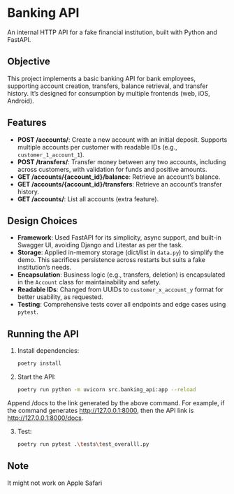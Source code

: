 # Banking API

An internal HTTP API for a fake financial institution, built with Python and FastAPI.

## Objective

This project implements a basic banking API for bank employees, supporting account creation, transfers, balance retrieval, and transfer history. It’s designed for consumption by multiple frontends (web, iOS, Android).

## Features

- **POST /accounts/**: Create a new account with an initial deposit. Supports multiple accounts per customer with readable IDs (e.g., `customer_1_account_1`).
- **POST /transfers/**: Transfer money between any two accounts, including across customers, with validation for funds and positive amounts.
- **GET /accounts/{account_id}/balance**: Retrieve an account’s balance.
- **GET /accounts/{account_id}/transfers**: Retrieve an account’s transfer history.
- **GET /accounts/**: List all accounts (extra feature).

## Design Choices

- **Framework**: Used FastAPI for its simplicity, async support, and built-in Swagger UI, avoiding Django and Litestar as per the task.
- **Storage**: Applied in-memory storage (dict/list in `data.py`) to simplify the demo. This sacrifices persistence across restarts but suits a fake institution’s needs.
- **Encapsulation**: Business logic (e.g., transfers, deletion) is encapsulated in the `Account` class for maintainability and safety.
- **Readable IDs**: Changed from UUIDs to `customer_x_account_y` format for better usability, as requested.
- **Testing**: Comprehensive tests cover all endpoints and edge cases using `pytest`.

## Running the API

1. Install dependencies:
   ```bash
   poetry install

2. Start the API:
   ```bash
   poetry run python -m uvicorn src.banking_api:app --reload

Append /docs to the link generated by the above command. For example, if the command
generates http://127.0.0.1:8000, then the API link is http://127.0.0.1:8000/docs.

3. Test:
   ```bash
   poetry run pytest .\tests\test_overalll.py

## Note
It might not work on Apple Safari